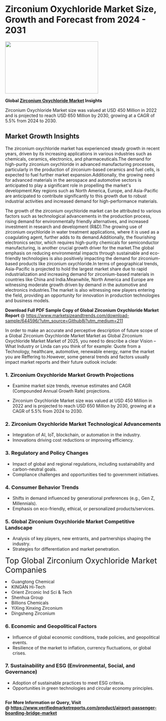 <H1>Zirconium Oxychloride Market Size, Growth and Forecast from 2024 - 2031</H1><img class="aligncenter size-medium wp-image-584254" src="https://thirdeyenews.in/wp-content/uploads/2024/09/Global-Market-Research-300x168.jpeg" alt="" width="300" height="168" /><p><strong>Global&nbsp;<a href="https://www.marketsizeandtrends.com/download-sample/644596/?utm_source=Github8j?utm_medium=211">Zirconium Oxychloride Market</a> Insights</strong></p><p>Zirconium Oxychloride Market size was valued at USD 450 Million in 2022 and is projected to reach USD 650 Million by 2030, growing at a CAGR of 5.5% from 2024 to 2030.</p><p><h2>Market Growth Insights</h2> <p>The zirconium oxychloride market has experienced steady growth in recent years, driven by its increasing applications in various industries such as chemicals, ceramics, electronics, and pharmaceuticals.The demand for high-purity zirconium oxychloride in advanced manufacturing processes, particularly in the production of zirconium-based ceramics and fuel cells, is expected to fuel further market expansion.Additionally, the growing need for advanced materials in the aerospace and automotive sectors is anticipated to play a significant role in propelling the market's development.Key regions such as North America, Europe, and Asia-Pacific are anticipated to contribute significantly to this growth due to robust industrial activities and increased demand for high-performance materials.</p> <p>The growth of the zirconium oxychloride market can be attributed to various factors such as technological advancements in the production process, rising demand for environmentally friendly alternatives, and increased investment in research and development (R&D).The growing use of zirconium oxychloride in water treatment applications, where it is used as a coagulating agent, further adds to its demand.Additionally, the flourishing electronics sector, which requires high-purity chemicals for semiconductor manufacturing, is another crucial growth driver for the market.The global emphasis on reducing environmental impacts through sustainable and eco-friendly technologies is also positively impacting the demand for zirconium-based products like zirconium oxychloride.In terms of geographical trends, Asia-Pacific is projected to hold the largest market share due to rapid industrialization and increasing demand for zirconium-based materials in countries like China and India.Meanwhile, North America and Europe are witnessing moderate growth driven by demand in the automotive and electronics industries.The market is also witnessing new players entering the field, providing an opportunity for innovation in production technologies and business models.</p> <p><span class=""><strong>Download Full PDF Sample Copy of Global Zirconium Oxychloride Market Report</strong> @ <a href="https://www.marketsizeandtrends.com/download-sample/644596/?utm_source=Github8j?utm_medium=211" target="_blank">https://www.marketsizeandtrends.com/download-sample/644596/?utm_source=Github8j?utm_medium=211</a></span></p><p>In order to make an accurate and perceptive description of future scope of a Global&nbsp;Zirconium Oxychloride Market Market as Global&nbsp;Zirconium Oxychloride Market Market of 2025, you need to describe a clear Vision &ndash; What Industry or Linda can you think of for example: Quote from a Technology, healthcare, automotive, renewable energy, name the market you are Reffering to.However, some general trends and factors usually impact market reports and their future outlook include:</p><h3>1.&nbsp;<strong>Zirconium Oxychloride Market Growth Projections</strong></h3><ul><li>Examine market size trends, revenue estimates and CAGR (Compounded Annual Growth Rate) projections.</li><li><p>Zirconium Oxychloride Market size was valued at USD 450 Million in 2022 and is projected to reach USD 650 Million by 2030, growing at a CAGR of 5.5% from 2024 to 2030.</p></li></ul><h3>2.&nbsp;<strong>Zirconium Oxychloride Market Technological Advancements</strong></h3><ul><li>Integration of AI, IoT, blockchain, or automation in the industry.</li><li>Innovations driving cost reductions or improving efficiency.</li></ul><h3>3.&nbsp;<strong>Regulatory and Policy Changes</strong></h3><ul><li>Impact of global and regional regulations, including sustainability and carbon-neutral goals.</li><li>Compliance challenges and opportunities tied to government initiatives.</li></ul><h3>4.&nbsp;<strong>Consumer Behavior Trends</strong></h3><ul><li>Shifts in demand influenced by generational preferences (e.g., Gen Z, Millennials).</li><li>Emphasis on eco-friendly, ethical, or personalized products/services.</li></ul><h3>5.&nbsp;<strong>Global Zirconium Oxychloride Market Competitive Landscape</strong></h3><ul><li>Analysis of key players, new entrants, and partnerships shaping the industry.</li><li>Strategies for differentiation and market penetration.</li></ul><p data-pm-slice="1 1 []"><span style="color: inherit; font-family: inherit; font-size: 25px;">Top Global Zirconium Oxychloride Market Companies</span></p><div class="" data-test-id=""><p><li> Guangtong Chemical</li><li> KINGAN Hi-Tech</li><li> Orient Zirconic Ind Sci & Tech</li><li> Shenhua Group</li><li> Billions Chemicals</li><li> YiXing Xinxing Zirconium</li><li> Dingsheng Zirconium</li></p></div><h3>6.&nbsp;<strong>Economic and Geopolitical Factors</strong></h3><ul><li>Influence of global economic conditions, trade policies, and geopolitical events.</li><li>Resilience of the market to inflation, currency fluctuations, or global crises.</li></ul><h3>7.&nbsp;<strong>Sustainability and ESG (Environmental, Social, and Governance)</strong></h3><ul><li>Adoption of sustainable practices to meet ESG criteria.</li><li>Opportunities in green technologies and circular economy principles.</li></ul><h2><strong style="font-size: 14px;">For More Information or Query, Visit @&nbsp;</strong><a style="background-color: #ffffff; font-size: 14px;" href="https://www.marketsizeandtrends.com/report/zirconium-oxychloride-market/" target="_blank">https://www.verifiedmarketreports.com/product/airport-passenger-boarding-bridge-market</a></h2>